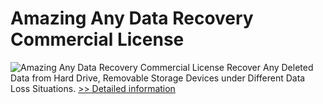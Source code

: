 # Amazing Any Data Recovery Commercial License
![Amazing Any Data Recovery Commercial License](https://mycommerce.akamaized.net/api/pimages/P300880521/BIG/300880521.PNG)
Recover Any Deleted Data from Hard Drive, Removable Storage Devices under Different Data Loss Situations.
[>> Detailed information](https://secure.shareit.com/shareit/product.html?productid=300880521&affiliateid=200057808)
